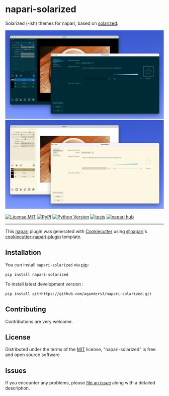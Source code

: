 # napari-solarized

Solarized (-ish) themes for napari, based on [solarized](https://ethanschoonover.com/solarized/).

![solarized dark screenshot](https://raw.githubusercontent.com/aganders3/napari-solarized/main/screenshot_dark.png)
![solarized light screenshot](https://raw.githubusercontent.com/aganders3/napari-solarized/main/screenshot_light.png)

[![License MIT](https://img.shields.io/pypi/l/napari-solarized.svg?color=green)](https://github.com/aganders3/napari-solarized/raw/main/LICENSE)
[![PyPI](https://img.shields.io/pypi/v/napari-solarized.svg?color=green)](https://pypi.org/project/napari-solarized)
[![Python Version](https://img.shields.io/pypi/pyversions/napari-solarized.svg?color=green)](https://python.org)
[![tests](https://github.com/aganders3/napari-solarized/workflows/tests/badge.svg)](https://github.com/aganders3/napari-solarized/actions)
[![napari hub](https://img.shields.io/endpoint?url=https://api.napari-hub.org/shields/napari-solarized)](https://napari-hub.org/plugins/napari-solarized)

----------------------------------

This [napari] plugin was generated with [Cookiecutter] using [@napari]'s [cookiecutter-napari-plugin] template.

## Installation

You can install `napari-solarized` via [pip]:

    pip install napari-solarized



To install latest development version :

    pip install git+https://github.com/aganders3/napari-solarized.git


## Contributing

Contributions are very welcome.

## License

Distributed under the terms of the [MIT] license,
"napari-solarized" is free and open source software

## Issues

If you encounter any problems, please [file an issue] along with a detailed description.

[napari]: https://github.com/napari/napari
[Cookiecutter]: https://github.com/audreyr/cookiecutter
[@napari]: https://github.com/napari
[MIT]: http://opensource.org/licenses/MIT
[BSD-3]: http://opensource.org/licenses/BSD-3-Clause
[GNU GPL v3.0]: http://www.gnu.org/licenses/gpl-3.0.txt
[GNU LGPL v3.0]: http://www.gnu.org/licenses/lgpl-3.0.txt
[Apache Software License 2.0]: http://www.apache.org/licenses/LICENSE-2.0
[Mozilla Public License 2.0]: https://www.mozilla.org/media/MPL/2.0/index.txt
[cookiecutter-napari-plugin]: https://github.com/napari/cookiecutter-napari-plugin

[file an issue]: https://github.com/aganders3/napari-solarized/issues

[napari]: https://github.com/napari/napari
[tox]: https://tox.readthedocs.io/en/latest/
[pip]: https://pypi.org/project/pip/
[PyPI]: https://pypi.org/
